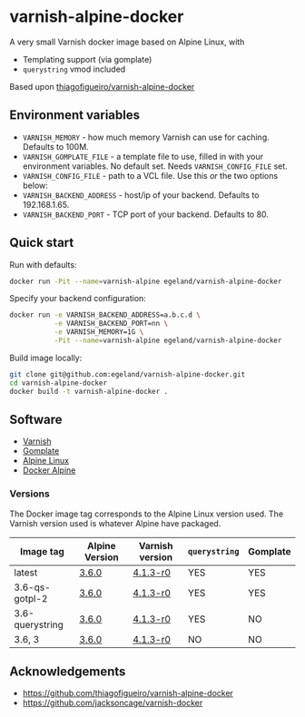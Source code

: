 # varnish-alpine-docker

A very small Varnish docker image based on Alpine Linux, with

*   Templating support (via gomplate)
*   `querystring` vmod included

Based upon [thiagofigueiro/varnish-alpine-docker](https://github.com/thiagofigueiro/varnish-alpine-docker)

## Environment variables
*   `VARNISH_MEMORY` - how much memory Varnish can use for caching. Defaults to 100M.
*   `VARNISH_GOMPLATE_FILE` - a template file to use, filled in with your environment variables. No default set. Needs `VARNISH_CONFIG_FILE` set.
*   `VARNISH_CONFIG_FILE` - path to a VCL file. Use this _or_ the two options below:
*   `VARNISH_BACKEND_ADDRESS` - host/ip of your backend.  Defaults to 192.168.1.65.
*   `VARNISH_BACKEND_PORT` - TCP port of your backend.  Defaults to 80.

## Quick start

Run with defaults:

```bash
docker run -Pit --name=varnish-alpine egeland/varnish-alpine-docker
```

Specify your backend configuration:

```bash
docker run -e VARNISH_BACKEND_ADDRESS=a.b.c.d \
           -e VARNISH_BACKEND_PORT=nn \
           -e VARNISH_MEMORY=1G \
           -Pit --name=varnish-alpine egeland/varnish-alpine-docker
```

Build image locally:

```bash
git clone git@github.com:egeland/varnish-alpine-docker.git
cd varnish-alpine-docker
docker build -t varnish-alpine-docker .
```

## Software

*   [Varnish](https://www.varnish-cache.org/)
*   [Gomplate](https://github.com/hairyhenderson/gomplate)
*   [Alpine Linux](https://www.alpinelinux.org/)
*   [Docker Alpine](https://github.com/gliderlabs/docker-alpine)

### Versions

The Docker image tag corresponds to the Alpine Linux version used.  The Varnish
version used is whatever Alpine have packaged.

| Image tag | Alpine Version | Varnish version | `querystring` | Gomplate |
|-----------|----------------|-----------------|---------------|----------|
| latest | [3.6.0](https://www.alpinelinux.org/posts/Alpine-3.6.0-released.html) | [4.1.3-r0](https://pkgs.alpinelinux.org/packages?name=varnish&branch=v3.6) | YES | YES |
| 3.6-qs-gotpl-2 | [3.6.0](https://www.alpinelinux.org/posts/Alpine-3.6.0-released.html) | [4.1.3-r0](https://pkgs.alpinelinux.org/packages?name=varnish&branch=v3.6) | YES | YES |
| 3.6-querystring | [3.6.0](https://www.alpinelinux.org/posts/Alpine-3.6.0-released.html) | [4.1.3-r0](https://pkgs.alpinelinux.org/packages?name=varnish&branch=v3.6) | YES | NO |
| 3.6, 3 | [3.6.0](https://www.alpinelinux.org/posts/Alpine-3.6.0-released.html) | [4.1.3-r0](https://pkgs.alpinelinux.org/packages?name=varnish&branch=v3.6) | NO | NO |

## Acknowledgements
*   <https://github.com/thiagofigueiro/varnish-alpine-docker>
*   <https://github.com/jacksoncage/varnish-docker>
